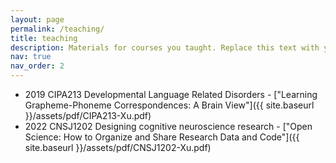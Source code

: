 ```yaml
---
layout: page
permalink: /teaching/
title: teaching
description: Materials for courses you taught. Replace this text with your description.
nav: true
nav_order: 2
---
```


- 2019 CIPA213 Developmental Language Related Disorders - ["Learning Grapheme-Phoneme Correspondences: A Brain View"]({{ site.baseurl }}/assets/pdf/CIPA213-Xu.pdf)
- 2022 CNSJ1202 Designing cognitive neuroscience research - ["Open Science: How to Organize and Share Research Data and Code"]({{ site.baseurl }}/assets/pdf/CNSJ1202-Xu.pdf)
